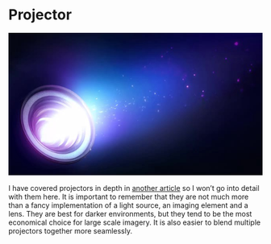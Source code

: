 # Projector

![](../.gitbook/assets/1hjtm-jwv8AAjHZRufVDueA.jpeg)



I have covered projectors in depth in [another article](https://github.com/laserpilot/Guide\_To\_Projectors\_For\_Interactive\_Installations/blob/master/Guide%20to%20Projectors%20for%20Interactive%20Installations.md) so I won’t go into detail with them here. It is important to remember that they are not much more than a fancy implementation of a light source, an imaging element and a lens. They are best for darker environments, but they tend to be the most economical choice for large scale imagery. It is also easier to blend multiple projectors together more seamlessly.
